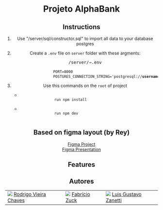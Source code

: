 <h1 align="center"> Projeto AlphaBank </h1>
<section align="center">
    <h2>Instructions</h2>
    <ol>
        <li>
            <p>Use "/server/sql/constructor.sql" to import all data to your database postgres</p>
        </li>
        <li>
            <p>Create a <code>.env</code> file on <code>server</code> folder with these argments:</p>
            <kbd><kbd><samp>/server/</samp></kbd>⇒<kbd><samp>.env</samp></kbd></kbd>
            <pre align="left">
                <code>PORT=8000</code>
                <code>POSTGRES_CONNECTION_STRING='postgresql://<strong>username</strong>:<strong>password</strong>@localhost:5432/<strong>database_name'</strong></code></pre>
        </li>
        <li>
            <p>Use this commands on the <code>root</code> of project</p>
            <ul align="left">
                <li><code>
                run npm install
                </code></li>
                <li><code>
                run npm dev
                </code></li>
            </ul>
        </li>
    </ol>
</section>
<section align="center">
    <h2>Based on figma layout (by Rey)</h2>
    <a href="https://www.figma.com/file/2Ll2FtXbzRcW2TsZbcTzZp/Bunker?node-id=4%3A15">Figma Project</a>
    <br>
    <a href="https://www.figma.com/proto/2Ll2FtXbzRcW2TsZbcTzZp/Bunker?page-id=4%3A15&node-id=7%3A155&viewport=355%2C526%2C0.08&scaling=min-zoom&starting-point-node-id=7%3A155&show-proto-sidebar=1">Figma Presentation</a>
</section>
<section align="center">
    <h2>Features</h2>
    <ol>
    </ol>
</section>
<section align="center">
    <h2>Autores</h2>
    <table>
        <tr>
            <td>
                <img src="https://avatars.githubusercontent.com/u/91415563?v=4" />
                <a href="https://github.com/Rodrigo-Vieira-Chaves">Rodrigo Vieira Chaves</a>
            </td>
            <td>
                <img src="https://avatars.githubusercontent.com/u/91493002?v=4" />
                <a href="https://github.com/SkyvengerLL">Fabrício Zuck</a>
            </td>
            <td>
                <img src="https://avatars.githubusercontent.com/u/49000286?v=4" />
                <a href="https://github.com/LuisGustavoCZP">Luis Gustavo Zanetti</a>
            </td>
        </tr>
    </table>
</section>
 
